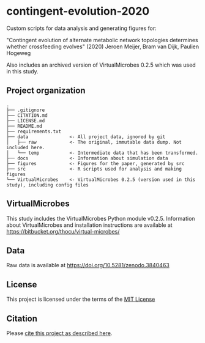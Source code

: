 # contingent-evolution-2020
Custom scripts for data analysis and generating figures for:

"Contingent evolution of alternate metabolic network topologies determines whether crossfeeding evolves"
(2020) Jeroen Meijer, Bram van Dijk, Paulien Hogeweg

Also includes an archived version of VirtualMicrobes 0.2.5 which was used in this study. 


## Project organization

```
.
├── .gitignore
├── CITATION.md
├── LICENSE.md
├── README.md
├── requirements.txt
├── data               <- All project data, ignored by git
│   ├── raw            <- The original, immutable data dump. Not included here.
│   └── temp           <- Intermediate data that has been transformed.
├── docs               <- Information about simulation data
├── figures            <- Figures for the paper, generated by src
├── src                <- R scripts used for analysis and making figures
└── VirtualMicrobes    <- VirtualMicrobes 0.2.5 (version used in this study), including config files

```

## VirtualMicrobes
This study includes the VirtualMicrobes Python module v0.2.5. Information about VirtualMicrobes and installation instructions are available at https://bitbucket.org/thocu/virtual-microbes/

## Data
Raw data is available at https://doi.org/10.5281/zenodo.3840463

## License

This project is licensed under the terms of the [MIT License](/LICENSE.md)

## Citation

Please [cite this project as described here](/CITATION.md).
